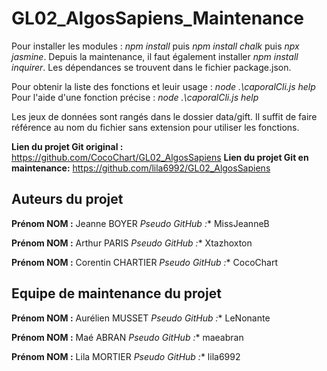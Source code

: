 # GL02_AlgosSapiens_Maintenance
Pour installer les modules : *npm install* puis *npm install chalk* puis *npx jasmine*.
Depuis la maintenance, il faut également installer *npm install inquirer*. 
Les dépendances se trouvent dans le fichier package.json.

Pour obtenir la liste des fonctions et leuir usage : *node .\caporalCli.js help*
Pour l'aide d'une fonction précise : *node .\caporalCli.js help <fonction>*

Les jeux de données sont rangés dans le dossier data/gift. Il suffit de faire référence au nom du fichier sans extension pour utiliser les fonctions. 

**Lien du projet Git original :** https://github.com/CocoChart/GL02_AlgosSapiens
**Lien du projet Git en maintenance:** https://github.com/lila6992/GL02_AlgosSapiens


## Auteurs du projet 

 **Prénom NOM :** Jeanne BOYER
 **Pseudo GitHub* :** MissJeanneB

 **Prénom NOM :** Arthur PARIS
 **Pseudo GitHub* :** Xtazhoxton
 
 **Prénom NOM :** Corentin CHARTIER
 **Pseudo GitHub* :** CocoChart


 ## Equipe de maintenance du projet 

  **Prénom NOM :** Aurélien MUSSET
 **Pseudo GitHub* :** LeNonante
 
  **Prénom NOM :** Maé ABRAN
 **Pseudo GitHub* :** maeabran
 
  **Prénom NOM :** Lila MORTIER
 **Pseudo GitHub* :** lila6992
